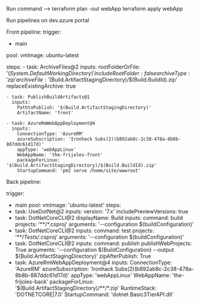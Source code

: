 Run command --> 
terraform plan -out webApp
terraform apply webApp

Run pipelines on dev.azure portal

Front pipeline:
trigger:
- main

pool:
  vmImage: ubuntu-latest

steps:
    - task: ArchiveFiles@2
      inputs:
        rootFolderOrFile: '$(System.DefaultWorkingDirectory)'
        includeRootFolder: false
        archiveType: 'zip'
        archiveFile: '$(Build.ArtifactStagingDirectory)/$(Build.BuildId).zip'
        replaceExistingArchive: true


    - task: PublishBuildArtifacts@1
      inputs:
        PathtoPublish: '$(Build.ArtifactStagingDirectory)'
        ArtifactName: 'front'

    - task: AzureRmWebAppDeployment@4
      inputs:
        ConnectionType: 'AzureRM'
        azureSubscription: 'Ironhack Subs(2)(b892ab8c-2c38-478a-8b8b-887ddc61d17d)'
        appType: 'webAppLinux'
        WebAppName: 'the-frijoles-front' 
        packageForLinux: '$(Build.ArtifactStagingDirectory)/$(Build.BuildId).zip'
        StartupCommand: 'pm2 serve /home/site/wwwroot'



Back pipeline:

trigger:
- main
pool:
  vmImage: 'ubuntu-latest'
steps:
- task: UseDotNet@2
  inputs:
    version: '7.x'
    includePreviewVersions: true
- task: DotNetCoreCLI@2
  displayName: Build
  inputs:
    command: build
    projects: '**/*.csproj'
    arguments: '--configuration $(buildConfiguration)' 
- task: DotNetCoreCLI@2
  inputs:
    command: test
    projects: '**/*Tests/*.csproj'
    arguments: '--configuration $(buildConfiguration)'
- task: DotNetCoreCLI@2
  inputs:
    command: publish
    publishWebProjects: True
    arguments: '--configuration $(BuildConfiguration) --output $(Build.ArtifactStagingDirectory)'
    zipAfterPublish: True
- task: AzureRmWebAppDeployment@4
  inputs:
    ConnectionType: 'AzureRM'
    azureSubscription: 'Ironhack Subs(2)(b892ab8c-2c38-478a-8b8b-887ddc61d17d)'
    appType: 'webAppLinux'
    WebAppName: 'the-frijoles-back'
    packageForLinux: '$(Build.ArtifactStagingDirectory)/**/*.zip'
    RuntimeStack: 'DOTNETCORE|7.0'
    StartupCommand: 'dotnet Basic3TierAPI.dll'